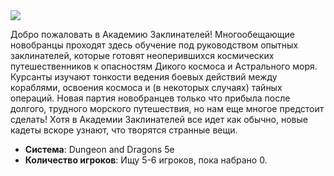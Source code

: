 <img src='https://5e.tools/img/adventure/SjA/000-01-001.o-sja01-splash.webp'>

Добро пожаловать в Академию Заклинателей! Многообещающие новобранцы проходят здесь обучение под руководством опытных заклинателей, которые готовят неоперившихся космических путешественников к опасностям Дикого космоса и Астрального моря. Курсанты изучают тонкости ведения боевых действий между кораблями, освоения космоса и (в некоторых случаях) тайных операций. Новая партия новобранцев только что прибыла после долгого, трудного морского путешествия, но нам еще многое предстоит сделать! Хотя в Академии Заклинателей все идет как обычно, новые кадеты вскоре узнают, что творятся странные вещи.

- **Система**: Dungeon and Dragons 5e
- **Количество игроков**: Ищу 5-6 игроков, пока набрано 0.